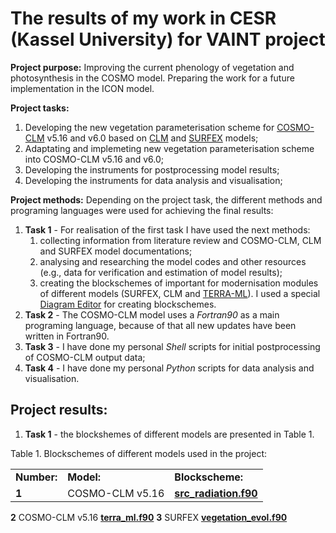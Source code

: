 # The results of my work in CESR (Kassel University) for VAINT project

**Project purpose:** Improving the current phenology of vegetation and photosynthesis in the COSMO model. Preparing the work for a future implementation in the ICON model. 

**Project tasks:**
1. Developing the new vegetation parameterisation scheme for [COSMO-CLM][1] v5.16 and v6.0 based on [CLM][2] and [SURFEX][3] models;
2. Adaptating and implemeting new vegetation parameterisation scheme into COSMO-CLM v5.16 and v6.0;
3. Developing the instruments for postprocessing model results;
4. Developing the instruments for data analysis and visualisation; 

**Project methods:**
Depending on the project task, the different methods and programing languages were used for achieving the final results:
1. **Task 1** - For realisation of the first task I have used the next methods:
    1. collecting information from literature review and COSMO-CLM, CLM and SURFEX model documentations;
    2. analysing and researching the model codes and other resources (e.g., data for verification and estimation of model results);
    3. creating the blockschemes of important for modernisation modules of different models (SURFEX, CLM and [TERRA-ML][4]).  I used a special [Diagram Editor][4] for creating blockschemes. 
2. **Task 2** - The COSMO-CLM model uses a *Fortran90* as a main programing language, because of that all new updates have been written in Fortran90.
3. **Task 3** - I have done my personal *Shell* scripts for initial postprocessing of COSMO-CLM output data;
4. **Task 4** - I have done my personal *Python* scripts for data analysis and visualisation.


## Project results:

1. **Task 1** - the blockshemes of different models are presented in Table 1.

Table 1. Blockschemes of different models used in the project:
<table>
<tr>
<td><b>Number:</b></td>    
<td><b>Model:</b></td>
<td><b>Blockscheme:</b></td>
<tr>
    
<td><b>1</b></td>
<td>COSMO-CLM v5.16</td>
<td><a href="https://github.com/EvgenyChur/CESR/blob/main/src_radiation.jpg" target="_blank"><b>src_radiation.f90</b></a></td>      
<tr>    
</table>

<td><b>2</b></td>
<td>COSMO-CLM v5.16</td>
<td><a href="https://github.com/EvgenyChur/CESR/blob/main/terra_ml.png" target="_blank"><b>terra_ml.f90</b></a></td>      
<tr>    
</table>

<td><b>3</b></td>
<td>SURFEX</td>
<td><a href="https://github.com/EvgenyChur/CESR/blob/main/vegetation_evol.jpg" target="_blank"><b>vegetation_evol.f90</b></a></td>      
<tr>    
</table>




[1]: https://www.cmcc.it/models/cosmo-clm-climate-limited-area-modelling-community
[2]: https://www.cesm.ucar.edu/models/cesm1.2/clm/CLM45_Tech_Note.pdf
[3]: https://www.umr-cnrm.fr/surfex/IMG/pdf/surfex_scidoc_v8.1.pdf
[4]: http://www.cosmo-model.org/content/model/documentation/core/default.htm
[5]: https://www.diagrameditor.com/
